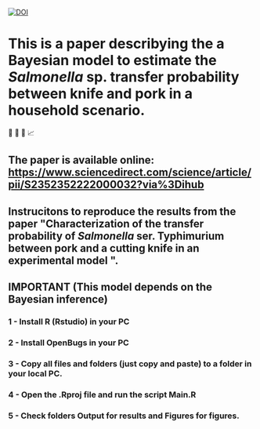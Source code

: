 

[![DOI](https://zenodo.org/badge/DOI/10.1016/j.mran.2022.100203.svg)](https://www.sciencedirect.com/science/article/pii/S2352352222000032?via%3Dihub)



# This is a paper describying the a Bayesian model to estimate the *Salmonella* sp. transfer probability between knife and pork in a household scenario.


:knife: :cut_of_meat: :microbe: :chart_with_upwards_trend:

## The paper is available online: https://www.sciencedirect.com/science/article/pii/S2352352222000032?via%3Dihub




## Instrucitons to reproduce the results from the paper "Characterization of the transfer probability of *Salmonella* ser. Typhimurium between pork and a cutting knife in an experimental model ".



## IMPORTANT (This model depends on the Bayesian inference)
### 1 - Install R (Rstudio) in your PC
### 2 - Install OpenBugs in your PC
### 3 - Copy all files and folders (just copy and paste) to a folder in your local PC.
### 4 - Open the .Rproj file and run the script Main.R
### 5 - Check folders Output for results and Figures for figures.
